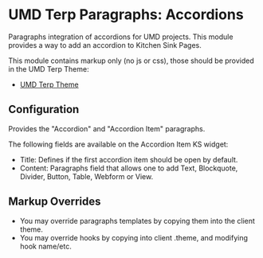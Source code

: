 # UMD Terp Paragraphs: Accordions

Paragraphs integration of accordions for UMD projects. This module provides a way to add an accordion to Kitchen Sink Pages.

This module contains markup only (no js or css), those should be provided in the UMD Terp Theme:

- [UMD Terp Theme](https://github.com/UMD-Digital/umd_terp)

## Configuration

Provides the "Accordion" and "Accordion Item" paragraphs.

The following fields are available on the Accordion Item KS widget:

- Title: Defines if the first accordion item should be open by default.
- Content: Paragraphs field that allows one to add Text, Blockquote, Divider, Button, Table, Webform or View.

## Markup Overrides

- You may override paragraphs templates by copying them into the client theme.
- You may override hooks by copying into client .theme, and modifying hook name/etc.

